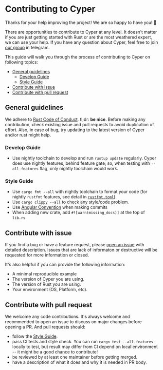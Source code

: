 # Contributing to Cyper

Thanks for your help improving the project! We are so happy to have you! :tada:

There are opportunities to contribute to Cyper at any level. It doesn't matter if
you are just getting started with Rust or are the most weathered expert, we can
use your help. If you have any question about Cyper, feel free to join [our group](https://t.me/compio_rs) in telegram.

This guide will walk you through the process of contributing to Cyper on following topics:

- [General guidelines](#general-guidelines)
  - [Develop Guide](#develop-guide)
  - [Style Guide](#style-guide)
- [Contribute with issue](#contribute-with-issue)
- [Contribute with pull request](#contribute-with-pull-request)

## General guidelines

We adhere to [Rust Code of Conduct](https://www.rust-lang.org/policies/code-of-conduct). tl;dr: **be nice**. Before making any contribution, check existing issue and pull requests to avoid duplication of effort. Also, in case of bug, try updating to the latest version of Cyper and/or rust might help.

### Develop Guide

- Use nightly toolchain to develop and run `rustup update` regularly. Cyper does use nightly features, behind feature gate; so, when testing with `--all-features` flag, only nightly toolchain would work.

### Style Guide

- Use `cargo fmt --all` with nightly toolchain to format your code (for nightly `rustfmt` features, see detail in [`rustfmt.toml`]).
- Use `cargo clippy --all` to check any style/code problem.
- Use [Angular Convention](https://github.com/angular/angular/blob/main/CONTRIBUTING.md#-commit-message-format) when making commits
- When adding new crate, add `#![warn(missing_docs)]` at the top of `lib.rs`

[`rustfmt.toml`]: https://github.com/compio-rs/cyper/blob/master/rustfmt.toml

## Contribute with issue

If you find a bug or have a feature request, please [open an issue](https://github.com/compio-rs/cyper/issues/new/choose) with detailed description. Issues that are lack of informaton or destructive will be requested for more information or closed.

It's also helpful if you can provide the following information:

- A minimal reproducible example
- The version of Cyper you are using.
- The version of Rust you are using.
- Your environment (OS, Platform, etc).

## Contribute with pull request

We welcome any code contributions. It's always welcome and recommended to open an issue to discuss on major changes before opening a PR. And pull requests should:

- follow the [Style Guide](#style-guide).
- pass CI tests and style check. You can run `cargo test --all-features` locally to test, but result may differ from CI depend on local environment -- it might be a good chance to contribute!
- be reviewed by at least one maintainer before getting merged.
- have a description of what it does and why it is needed in PR body.
